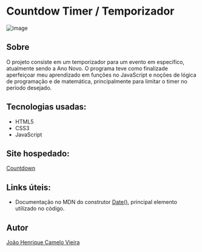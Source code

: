 # Countdow Timer / Temporizador
 
 
![image](https://user-images.githubusercontent.com/67476981/203060994-1edf9d11-05eb-4e4f-a4a4-0fd1d951de78.png)

## Sobre 
O projeto consiste em um temporizador para um evento em específico, atualmente sendo a Ano Novo. 
O programa teve como finalizade aperfeiçoar meu aprendizado em funções no JavaScript e noções de lógica de programação e de matemática, principalmente para limitar o timer no período desejado.

## Tecnologias usadas:
- HTML5
- CSS3
- JavaScript

## Site hospedado:
 [Countdown](https://worldcup-countdown-jh12.netlify.app/)

## Links úteis:
- Documentação no MDN do construtor [Date()](https://developer.mozilla.org/en-US/docs/Web/JavaScript/Reference/Global_Objects/Date/Date), principal elemento utilizado no código.

## Autor

[João Henrique Camelo Vieira](https://www.linkedin.com/in/jo%C3%A3o-henrique-vieira/)














